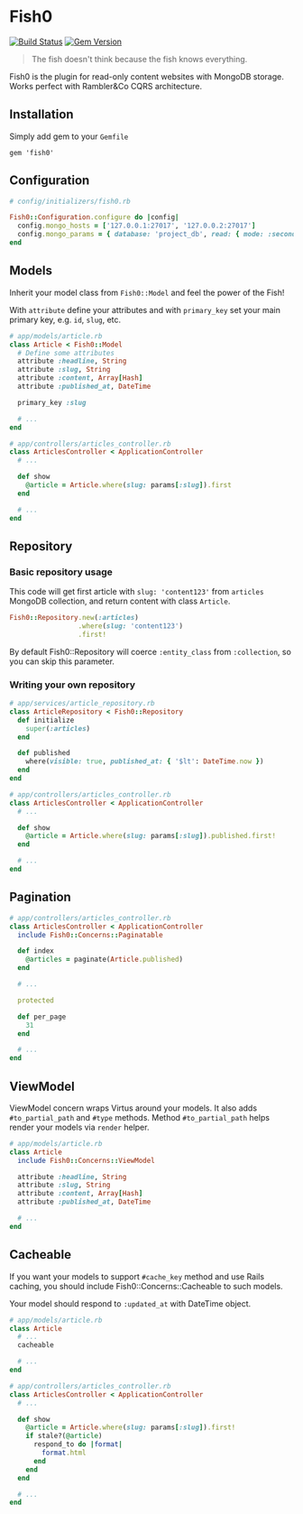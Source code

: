 # Fish0

[![Build Status](https://api.travis-ci.org/rambler-digital-solutions/fish0.svg)](https://api.travis-ci.org/rambler-digital-solutions/fish0)
[![Gem Version](https://badge.fury.io/rb/fish0.svg)](https://badge.fury.io/rb/fish0)

> The fish doesn't think because the fish knows everything.

Fish0 is the plugin for read-only content websites with MongoDB storage. Works perfect with Rambler&Co CQRS architecture.

## Installation

Simply add gem to your `Gemfile`

````
gem 'fish0'
````

## Configuration

```ruby
# config/initializers/fish0.rb

Fish0::Configuration.configure do |config|
  config.mongo_hosts = ['127.0.0.1:27017', '127.0.0.2:27017']
  config.mongo_params = { database: 'project_db', read: { mode: :secondary } }
end
```

## Models

Inherit your model class from `Fish0::Model` and feel the power of the Fish!

With `attribute` define your attributes and with `primary_key` set your main primary key, e.g. `id`, `slug`, etc.

```ruby
# app/models/article.rb
class Article < Fish0::Model
  # Define some attributes
  attribute :headline, String
  attribute :slug, String
  attribute :content, Array[Hash]
  attribute :published_at, DateTime

  primary_key :slug

  # ...
end

# app/controllers/articles_controller.rb
class ArticlesController < ApplicationController
  # ...

  def show
    @article = Article.where(slug: params[:slug]).first
  end

  # ...
end
```

## Repository

### Basic repository usage

This code will get first article with `slug: 'content123'` from `articles` MongoDB collection, and return content with class `Article`.

```ruby
Fish0::Repository.new(:articles)
                 .where(slug: 'content123')
                 .first!
```

By default Fish0::Repository will coerce `:entity_class` from `:collection`, so you can skip this parameter.

### Writing your own repository

```ruby
# app/services/article_repository.rb
class ArticleRepository < Fish0::Repository
  def initialize
    super(:articles)
  end

  def published
    where(visible: true, published_at: { '$lt': DateTime.now })
  end
end

# app/controllers/articles_controller.rb
class ArticlesController < ApplicationController
  # ...

  def show
    @article = Article.where(slug: params[:slug]).published.first!
  end

  # ...
end
```

## Pagination

```ruby
# app/controllers/articles_controller.rb
class ArticlesController < ApplicationController
  include Fish0::Concerns::Paginatable

  def index
    @articles = paginate(Article.published)
  end

  # ...

  protected

  def per_page
    31
  end

  # ...
end
```

## ViewModel

ViewModel concern wraps Virtus around your models. It also adds `#to_partial_path` and `#type` methods. Method `#to_partial_path` helps render your models via `render` helper.


```ruby
# app/models/article.rb
class Article
  include Fish0::Concerns::ViewModel

  attribute :headline, String
  attribute :slug, String
  attribute :content, Array[Hash]
  attribute :published_at, DateTime

  # ...
end
```

## Cacheable

If you want your models to support `#cache_key` method and use Rails caching, you should include Fish0::Concerns::Cacheable to such models.

Your model should respond to `:updated_at` with DateTime object.

```ruby
# app/models/article.rb
class Article
  # ...
  cacheable

  # ...
end

# app/controllers/articles_controller.rb
class ArticlesController < ApplicationController
  # ...

  def show
    @article = Article.where(slug: params[:slug]).first!
    if stale?(@article)
      respond_to do |format|
        format.html
      end
    end
  end

  # ...
end
```
